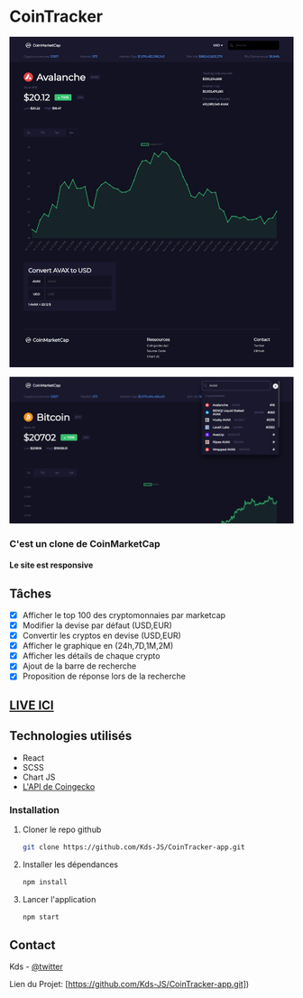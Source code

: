 # CoinTracker

[![crypto App](./src/Asset/home-1.png)](https://twitter.com/kds_JS)

[![crypto App](./src/Asset/home-3.png)](https://twitter.com/kds_JS)

### C'est un clone de CoinMarketCap
#### Le site est responsive

## Tâches
 - [x] Afficher le top 100 des cryptomonnaies par marketcap
 - [x] Modifier la devise par défaut (USD,EUR)
 - [x] Convertir les cryptos en devise (USD,EUR)
 - [x] Afficher le graphique en (24h,7D,1M,2M)
 - [x] Afficher les détails de chaque crypto
 - [x] Ajout de la barre de recherche
 - [x] Proposition de réponse lors de la recherche

## [LIVE ICI](https://kds-coin-tracker.vercel.app/)

## Technologies utilisés 
 - React
 - SCSS
 - Chart JS
 - [L'API de Coingecko](https://www.coingecko.com/en/api/documentation)

### Installation

1. Cloner le repo github
   ```sh
   git clone https://github.com/Kds-JS/CoinTracker-app.git
   ```
2. Installer les dépendances
   ```sh
   npm install
   ```
3. Lancer l'application
   ```sh
   npm start
   ```

## Contact

Kds - [@twitter](https://twitter.com/kds_JS) 

Lien du Projet: [https://github.com/Kds-JS/CoinTracker-app.git])
